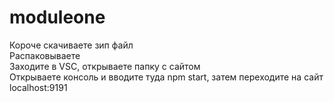 # moduleone

Короче скачиваете зип файл<br>
Распаковываете<br>
Заходите в VSC, открываете папку с сайтом<br>
Открываете консоль и вводите туда npm start, затем переходите на сайт localhost:9191

